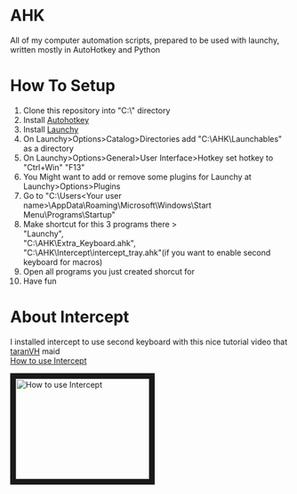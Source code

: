 # AHK
All of my computer automation scripts, prepared to be used with launchy, written mostly in AutoHotkey and Python


# How To Setup
1. Clone this repository into "C:\\" directory
2. Install [Autohotkey](https://www.autohotkey.com/download/)
3. Install [Launchy](https://www.launchy.net/download.php)
4. On Launchy>Options>Catalog>Directories add "C:\AHK\Launchables" as a directory
5. On Launchy>Options>General>User Interface>Hotkey set hotkey to "Ctrl+Win" "F13"
6. You Might want to add or remove some plugins for Launchy at Launchy>Options>Plugins
7. Go to "C:\Users\<Your user name>\AppData\Roaming\Microsoft\Windows\Start Menu\Programs\Startup"
8. Make shortcut for this 3 programs there >  
  "Launchy",  
  "C:\AHK\Extra_Keyboard.ahk",  
  "C:\AHK\Intercept\intercept_tray.ahk"(if you want to enable second keyboard for macros)  
9. Open all programs you just created shorcut for
10. Have fun


# About Intercept
I installed intercept to use second keyboard with this nice tutorial video that [taranVH](https://github.com/TaranVH/2nd-keyboard) maid  
[How to use Intercept](https://www.youtube.com/watch?v=y3e_ri-vOIo)

<a href="http://www.youtube.com/watch?feature=player_embedded&v=y3e_ri-vOIo
" target="_blank"><img src="http://img.youtube.com/vi/y3e_ri-vOIo/0.jpg" 
alt="How to use Intercept" width="240" height="180" border="10" /></a>

